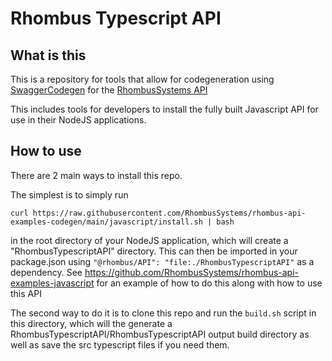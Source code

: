 # Rhombus Typescript API

## What is this

This is a repository for tools that allow for codegeneration using [SwaggerCodegen](https://github.com/swagger-api/swagger-codegen) for the [RhombusSystems API](https://apidocs.rhombussystems.com/reference)

This includes tools for developers to install the fully built Javascript API for use in their NodeJS applications. 

## How to use

There are 2 main ways to install this repo. 

The simplest is to simply run 

`curl https://raw.githubusercontent.com/RhombusSystems/rhombus-api-examples-codegen/main/javascript/install.sh | bash`


in the root directory of your NodeJS application, which will create a "RhombusTypescriptAPI" directory. This can then be imported in your package.json using `"@rhombus/API": "file:./RhombusTypescriptAPI"` as a dependency. See https://github.com/RhombusSystems/rhombus-api-examples-javascript for an example of how to do this along with how to use this API


The second way to do it is to clone this repo and run the `build.sh` script in this directory, which will the generate a RhombusTypescriptAPI/RhombusTypescriptAPI output build directory as well as save the src typescript files if you need them.
